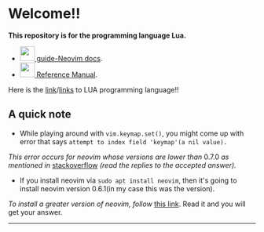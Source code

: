 # Welcome!!

**This repository is for the programming language Lua.**

* [<img width="30px" src="https://cdn.jsdelivr.net/gh/devicons/devicon/icons/lua/lua-original-wordmark.svg"/> guide\-Neovim docs](https://neovim.io/doc/user/lua-guide.html).
* [<img width="30px" src="https://cdn.jsdelivr.net/gh/devicons/devicon/icons/lua/lua-original-wordmark.svg"/> Reference Manual](https://www.lua.org/manual/5.4/).

Here is the [link](https://www.youtube.com/playlist?list=PLYBJzqz8zpWavt37pA6NANJTGStIHpybU)/[links](https://www.youtube.com/playlist?list=PLxgtJR7f0RBKGid7F2dfv7qc-xWwSee2O) to LUA programming language!!

## A quick note
* While playing around with `vim.keymap.set()`, you might come up with error that says `attempt to index field 'keymap'(a nil value).`

_This error occurs for neovim whose versions are lower than_ $0.7.0$ _as mentioned in_ [stackoverflow](https://stackoverflow.com/questions/76150953/neovim-cant-find-keymap-a-nil-value) _(read the replies to the accepted answer)._

* If you install neovim via `sudo apt install neovim`, then it's going to install neovim version $0.6.1$(in my case this was the version).

_To install a greater version of neovim, follow_ [this link](https://linuxtldr.com/installing-neovim/#:~:text=So%2C%20when%20you%E2%80%99re%20ready%2C%20open%20your%20terminal%20and,pacman%20-S%20neovim%20%23For%20Arch%2C%20Manjaro%2C%20EndeavourOS%2C%20etc.). Read it and you will get your answer.

---
